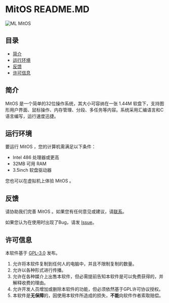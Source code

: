 # **MitOS**  README.MD

![ML MitOS](https://img.shields.io/badge/ML-MitOS-blue?style=flat-square)

## 目录
  * [简介](#简介)
  * [运行环境](#运行环境)
  * [反馈](#反馈)
  * [许可信息](#许可信息)

## 简介

MitOS 是一个简单的32位操作系统，其大小可容纳在一张 1.44M 软盘下，支持图形用户界面、鼠标操作、内存管理、分段、多任务等内容。系统采用汇编语言和C语言编写，运行速度迅捷。

## 运行环境

要运行 MitOS ，您的计算机需满足以下条件：
  * Intel 486 处理器或更高
  * 32MB 可用 RAM
  * 3.5inch 软盘驱动器

您也可以在虚拟机上体验 MitOS 。

## 反馈

请协助我们完善 MitOS 。如果您有任何意见或建议，请[联系](mailto:msild.mc@gmail.com)。

如果您认为在使用时出现了Bug，请发 [Issue](https://github.com/Msild/MitOS/issues/new)。

## 许可信息

本软件基于 [GPL-3.0](LICENSE) 发布。

  1. 允许将本软件复制到任何人的电脑中，并且不限制复制的数量。
  2. 允许以各种形式进行传播。
  3. 允许在各种媒介上出售本软件，但必需提前告知本软件是可以免费获得的，并解释收费的理由。
  4. 允许开发人员增加或删除本软件的功能，但必须依然基于GPL许可协议授权。
  5. 本软件是**无保障**的，因使用本软件所造成的损失，**不能**向软件作者索取赔偿。
